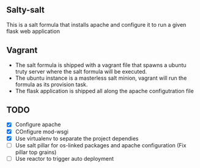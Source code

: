 ## Salty-salt
This is a salt formula that installs apache and configure it to run a given flask web application

## Vagrant
- The salt formula is shipped with a vagrant file that spawns a ubuntu truty server where the salt formula will be executed.
- The ubuntu instance is a masterless salt minion, vagrant will run the formula as its provision task.
- The flask application is shipped all along the apache configutration file

## TODO
* [x] Configure apache
* [x] COnfigure mod-wsgi
* [x] Use virtualenv to separate the project dependies
* [ ] Use salt pillar for os-linked packages and apache configuration (Fix pillar top grains)
* [ ] Use reactor to trigger auto deployment
